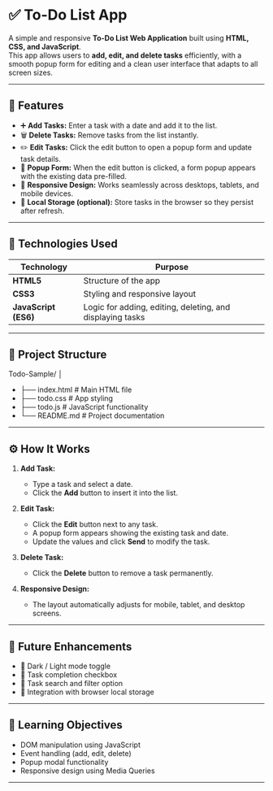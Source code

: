 # ✅ To-Do List App

A simple and responsive **To-Do List Web Application** built using **HTML, CSS, and JavaScript**.  
This app allows users to **add, edit, and delete tasks** efficiently, with a smooth popup form for editing and a clean user interface that adapts to all screen sizes.

---

## 🚀 Features

- ➕ **Add Tasks:** Enter a task with a date and add it to the list.  
- 🗑️ **Delete Tasks:** Remove tasks from the list instantly.  
- ✏️ **Edit Tasks:** Click the edit button to open a popup form and update task details.  
- 📅 **Popup Form:** When the edit button is clicked, a form popup appears with the existing data pre-filled.  
- 📱 **Responsive Design:** Works seamlessly across desktops, tablets, and mobile devices.  
- 💾 **Local Storage (optional):** Store tasks in the browser so they persist after refresh.

---

## 🧩 Technologies Used

| Technology | Purpose |
|-------------|----------|
| **HTML5** | Structure of the app |
| **CSS3** | Styling and responsive layout |
| **JavaScript (ES6)** | Logic for adding, editing, deleting, and displaying tasks |

---

## 📂 Project Structure

Todo-Sample/
│
- ├── index.html # Main HTML file
- ├── todo.css # App styling
- ├── todo.js # JavaScript functionality
- └── README.md # Project documentation

---

## ⚙️ How It Works

1. **Add Task:**  
   - Type a task and select a date.  
   - Click the **Add** button to insert it into the list.  

2. **Edit Task:**  
   - Click the **Edit** button next to any task.  
   - A popup form appears showing the existing task and date.  
   - Update the values and click **Send** to modify the task.  

3. **Delete Task:**  
   - Click the **Delete** button to remove a task permanently.  

4. **Responsive Design:**  
   - The layout automatically adjusts for mobile, tablet, and desktop screens.  

---

## 🧠 Future Enhancements

- 🌙 Dark / Light mode toggle  
- 🧾 Task completion checkbox  
- 🔎 Task search and filter option  
- 💾 Integration with browser local storage  

---

## 🎯 Learning Objectives

- DOM manipulation using JavaScript  
- Event handling (add, edit, delete)  
- Popup modal functionality  
- Responsive design using Media Queries

---

